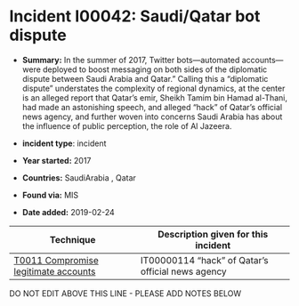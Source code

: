# Incident I00042: Saudi/Qatar bot dispute

* **Summary:** In the summer of 2017, Twitter bots—automated accounts—were deployed to boost messaging on both sides of the diplomatic dispute between Saudi Arabia and Qatar.” Calling this a “diplomatic dispute” understates the complexity of regional dynamics, at the center is an alleged report that Qatar’s emir, Sheikh Tamim bin Hamad al-Thani, had made an astonishing speech, and alleged “hack” of Qatar’s official news agency, and further woven into concerns Saudi Arabia has about the influence of public perception, the role of Al Jazeera. 

* **incident type**: incident

* **Year started:** 2017

* **Countries:** SaudiArabia , Qatar

* **Found via:** MIS

* **Date added:** 2019-02-24
 

| Technique | Description given for this incident |
| --------- | ------------------------- |
| [T0011 Compromise legitimate accounts](../../generated_pages/techniques/T0011.md) | IT00000114 “hack” of Qatar’s official news agency |


DO NOT EDIT ABOVE THIS LINE - PLEASE ADD NOTES BELOW